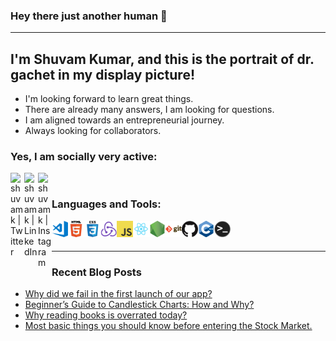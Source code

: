### Hey there just another human 👋

---

## I'm Shuvam Kumar, and this is the portrait of dr. gachet in my display picture! 

- I'm looking forward to learn great things.
- There are already many answers, I am looking for questions.
- I am aligned towards an entrepreneurial journey.
- Always looking for collaborators.


### Yes, I am socially very active:


[<img align="left" alt="shuvamk | Twitter" width="22px" src="https://cdn.jsdelivr.net/npm/simple-icons@v3/icons/twitter.svg" />][twitter]
[<img align="left" alt="shuvamk | LinkedIn" width="22px" src="https://cdn.jsdelivr.net/npm/simple-icons@v3/icons/linkedin.svg" />][linkedin]
[<img align="left" alt="shuvamk | Instagram" width="22px" src="https://cdn.jsdelivr.net/npm/simple-icons@v3/icons/instagram.svg" />][instagram]

<br />

### Languages and Tools:

<img align="left" alt="Visual Studio Code" width="26px" src="https://raw.githubusercontent.com/github/explore/80688e429a7d4ef2fca1e82350fe8e3517d3494d/topics/visual-studio-code/visual-studio-code.png" />
<img align="left" alt="HTML5" width="26px" src="https://raw.githubusercontent.com/github/explore/80688e429a7d4ef2fca1e82350fe8e3517d3494d/topics/html/html.png" />
<img align="left" alt="CSS3" width="26px" src="https://raw.githubusercontent.com/github/explore/80688e429a7d4ef2fca1e82350fe8e3517d3494d/topics/css/css.png" />
<img align="left" alt="Sass" width="26px" src="https://raw.githubusercontent.com/github/explore/80688e429a7d4ef2fca1e82350fe8e3517d3494d/topics/redux/redux.png" />
<img align="left" alt="JavaScript" width="26px" src="https://raw.githubusercontent.com/github/explore/80688e429a7d4ef2fca1e82350fe8e3517d3494d/topics/javascript/javascript.png" />
<img align="left" alt="React" width="26px" src="https://raw.githubusercontent.com/github/explore/80688e429a7d4ef2fca1e82350fe8e3517d3494d/topics/react/react.png" />
<img align="left" alt="Node.js" width="26px" src="https://raw.githubusercontent.com/github/explore/80688e429a7d4ef2fca1e82350fe8e3517d3494d/topics/nodejs/nodejs.png" />
<img align="left" alt="Git" width="26px" src="https://raw.githubusercontent.com/github/explore/80688e429a7d4ef2fca1e82350fe8e3517d3494d/topics/git/git.png" />
<img align="left" alt="GitHub" width="26px" src="https://raw.githubusercontent.com/github/explore/78df643247d429f6cc873026c0622819ad797942/topics/github/github.png" />
<img align="left" alt="GitHub" width="26px" src="https://raw.githubusercontent.com/github/explore/80688e429a7d4ef2fca1e82350fe8e3517d3494d/topics/cpp/cpp.png" />
<img align="left" alt="Terminal" width="26px" src="https://raw.githubusercontent.com/github/explore/80688e429a7d4ef2fca1e82350fe8e3517d3494d/topics/terminal/terminal.png" />

<br />
<br />

---
### Recent Blog Posts

  * [Why did we fail in the first launch of our app?](https://shuvamk.medium.com/why-did-we-fail-in-the-first-launch-of-our-app-32debda1fcc7)
  * [Beginner’s Guide to Candlestick Charts: How and Why?](https://shuvamk.medium.com/beginners-guide-to-candlestick-charts-how-and-why-8c61e1d1bce7)
  * [Why reading books is overrated today?](https://shuvamk.medium.com/why-reading-books-is-overrated-today-2659ded960d8)
  * [Most basic things you should know before entering the Stock Market.](https://shuvamk.medium.com/most-basic-things-you-should-know-before-entering-the-stock-market-344f5fb24598)

[twitter]: https://twitter.com/shuvamk564991
[instagram]: https://instagram.com/becomingsushi_chef
[linkedin]: https://www.linkedin.com/in/shuvam-kumar-09512a168/

